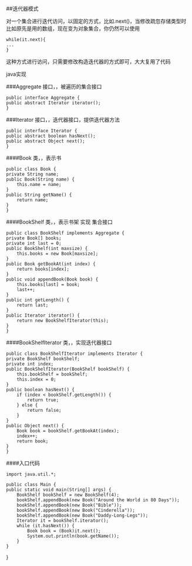 ﻿##迭代器模式
     

对一个集合进行迭代访问，以固定的方式，比如.next()，当修改疏忽存储类型时比如原先是用的数组，现在变为对象集合，你仍然可以使用

    while(it.next){
    ...
    }
这种方式进行访问，只需要修改构造迭代器的方式即可，大大复用了代码

java实现


###Aggregate  接口，，被遍历的集合接口

    public interface Aggregate {
    public abstract Iterator iterator();
    }

###Iterator   接口，，迭代器接口，提供迭代器方法

    public interface Iterator {
    public abstract boolean hasNext();
    public abstract Object next();
    }

####Book   类，，表示书

    public class Book {
    private String name;
    public Book(String name) {
        this.name = name;
    }
    public String getName() {
        return name;
    }
    }  
####BookShelf   类，，表示书架  实现 集合接口


    public class BookShelf implements Aggregate {
    private Book[] books;
    private int last = 0;
    public BookShelf(int maxsize) {
        this.books = new Book[maxsize];
    }
    public Book getBookAt(int index) {
        return books[index];
    }
    public void appendBook(Book book) {
        this.books[last] = book;
        last++;
    }
    public int getLength() {
        return last;
    }
    public Iterator iterator() {
        return new BookShelfIterator(this);
    }
    }
####BookShelfIterator   类，，实现迭代器接口

    public class BookShelfIterator implements Iterator {
    private BookShelf bookShelf;
    private int index;
    public BookShelfIterator(BookShelf bookShelf) {
        this.bookShelf = bookShelf;
        this.index = 0;
    }
    public boolean hasNext() {
        if (index < bookShelf.getLength()) {
            return true;
        } else {
            return false;
        }
    }
    public Object next() {
        Book book = bookShelf.getBookAt(index);
        index++;
        return book;
    }
    }




####入口代码

    import java.util.*;

    public class Main {
    public static void main(String[] args) {
        BookShelf bookShelf = new BookShelf(4);
        bookShelf.appendBook(new Book("Around the World in 80 Days"));
        bookShelf.appendBook(new Book("Bible"));
        bookShelf.appendBook(new Book("Cinderella"));
        bookShelf.appendBook(new Book("Daddy-Long-Legs"));
        Iterator it = bookShelf.iterator();
        while (it.hasNext()) {
            Book book = (Book)it.next();
            System.out.println(book.getName());
        }
    }
}

    
